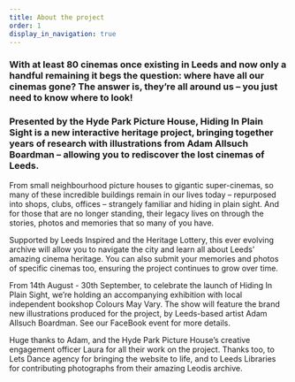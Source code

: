 ```yaml
---
title: About the project
order: 1
display_in_navigation: true
---
```

### With at least 80 cinemas once existing in Leeds and now only a handful remaining it begs the question: where have all our cinemas gone? The answer is, they’re all around us – you just need to know where to look!

### Presented by the Hyde Park Picture House, Hiding In Plain Sight is a new interactive heritage project, bringing together years of research with illustrations from Adam Allsuch Boardman – allowing you to rediscover the lost cinemas of Leeds.



From small neighbourhood picture houses to gigantic super-cinemas, so many of these incredible buildings remain in our lives today – repurposed into shops, clubs, offices – strangely familiar and hiding in plain sight. And for those that are no longer standing, their legacy lives on through the stories, photos and memories that so many of you have.

Supported by Leeds Inspired and the Heritage Lottery, this ever evolving archive will allow you to navigate the city and learn all about Leeds’ amazing cinema heritage. You can also submit your memories and photos of specific cinemas too, ensuring the project continues to grow over time.



From 14th August - 30th September, to celebrate the launch of Hiding In Plain Sight, we’re holding an accompanying exhibition with local independent bookshop Colours May Vary. The show will feature the brand new illustrations produced for the project, by Leeds-based artist Adam Allsuch Boardman. See our FaceBook event for more details.

Huge thanks to Adam, and the Hyde Park Picture House’s creative engagement officer Laura for all their work on the project. Thanks too, to Lets Dance agency for bringing the website to life, and to Leeds Libraries for contributing photographs from their amazing Leodis archive.